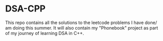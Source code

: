 # DSA-CPP

This repo contains all the solutions to the leetcode problems I have done/ am doing this summer. It will also contain my "Phonebook" project as part of my journey of learning DSA in C++.
